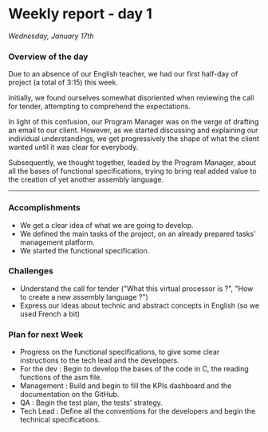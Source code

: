 # Weekly report - day 1

*Wednesday, January 17th*

### Overview of the day

Due to an absence of our English teacher, we had our first half-day of project (a total of 3:15) this week.

Initially, we found ourselves somewhat disoriented when reviewing the call for tender, attempting to comprehend the expectations.

In light of this confusion, our Program Manager was on the verge of drafting an email to our client. However, as we started discussing and explaining our individual understandings, we get progressively the shape of what the client wanted until it was clear for everybody.

Subsequently, we thought together, leaded by the Program Manager, about all the bases of functional specifications, trying to bring real added value to the creation of yet another assembly language.

<hr>

### Accomplishments

- We get a clear idea of what we are going to develop.
- We defined the main tasks of the project, on an already prepared tasks' management platform.
- We started the functional specification.

### Challenges

   - Understand the call for tender ("What this virtual processor is ?",  "How to create a new assembly language ?")
   - Express our ideas about technic and abstract concepts in English (so we used French a bit)

### Plan for next Week

- Progress on the functional specifications, to give some clear instructions to the tech lead and the developers.
- For the dev : Begin to develop the bases of the code in C, the reading functions of the asm file.
- Management : Build and begin to fill the KPIs dashboard and the documentation on the GitHub.
- QA : Begin the test plan, the tests' strategy.
- Tech Lead : Define all the conventions for the developers and begin the technical specifications.